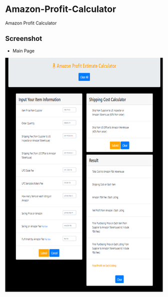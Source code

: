 # Amazon-Profit-Calculator

Amazon Profit Calculator

## Screenshot
* Main Page
<p align="center">
  <img width="600" height="750" src="./assets/images/mainPage.PNG">
</p>